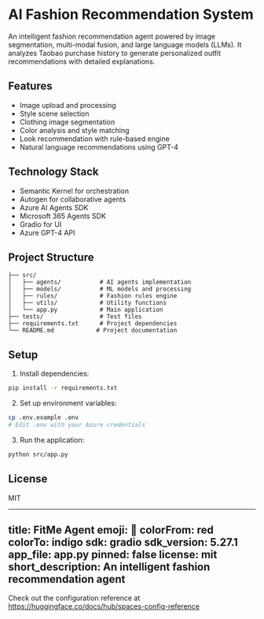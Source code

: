 # AI Fashion Recommendation System

<!-- An intelligent fashion recommendation system built with Microsoft's AI technologies. -->
An intelligent fashion recommendation agent powered by image segmentation, multi-modal fusion, and large language models (LLMs). It analyzes Taobao purchase history to generate personalized outfit recommendations with detailed explanations.

## Features

- Image upload and processing
- Style scene selection
- Clothing image segmentation
- Color analysis and style matching
- Look recommendation with rule-based engine
- Natural language recommendations using GPT-4

## Technology Stack

- Semantic Kernel for orchestration
- Autogen for collaborative agents
- Azure AI Agents SDK
- Microsoft 365 Agents SDK
- Gradio for UI
- Azure GPT-4 API

## Project Structure

```
├── src/
│   ├── agents/           # AI agents implementation
│   ├── models/           # ML models and processing
│   ├── rules/            # Fashion rules engine
│   ├── utils/            # Utility functions
│   └── app.py            # Main application
├── tests/                # Test files
├── requirements.txt      # Project dependencies
└── README.md            # Project documentation
```

## Setup

1. Install dependencies:
```bash
pip install -r requirements.txt
```

2. Set up environment variables:
```bash
cp .env.example .env
# Edit .env with your Azure credentials
```

3. Run the application:
```bash
python src/app.py
```

## License

MIT 


---
title: FitMe Agent
emoji: 🏃
colorFrom: red
colorTo: indigo
sdk: gradio
sdk_version: 5.27.1
app_file: app.py
pinned: false
license: mit
short_description: An intelligent fashion recommendation agent
---

Check out the configuration reference at https://huggingface.co/docs/hub/spaces-config-reference